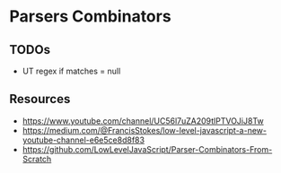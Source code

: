 # Parsers Combinators

## TODOs

- UT regex if matches = null

## Resources

- https://www.youtube.com/channel/UC56l7uZA209tlPTVOJiJ8Tw
- https://medium.com/@FrancisStokes/low-level-javascript-a-new-youtube-channel-e6e5ce8d8f83
- https://github.com/LowLevelJavaScript/Parser-Combinators-From-Scratch

